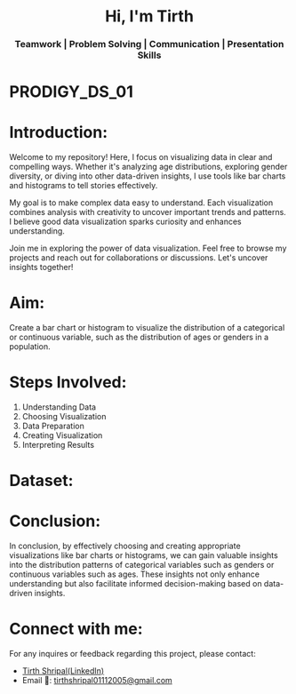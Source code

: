 <h1 align="center">Hi, I'm Tirth</h1>
<h3 align="center">Teamwork | Problem Solving | Communication | Presentation Skills</h3>

# PRODIGY_DS_01
# Introduction:
Welcome to my repository! Here, I focus on visualizing data in clear and compelling ways. Whether it's analyzing age distributions, exploring gender diversity, or diving into other data-driven insights, I use tools like bar charts and histograms to tell stories effectively.

My goal is to make complex data easy to understand. Each visualization combines analysis with creativity to uncover important trends and patterns. I believe good data visualization sparks curiosity and enhances understanding.

Join me in exploring the power of data visualization. Feel free to browse my projects and reach out for collaborations or discussions. Let's uncover insights together!
# Aim:
Create a bar chart or histogram to visualize the distribution of a categorical or continuous variable, such as the distribution of ages or genders in a population.
# Steps Involved:
1) Understanding Data
2) Choosing Visualization
3) Data Preparation
4) Creating Visualization
5) Interpreting  Results
# Dataset:

# Conclusion:
In conclusion, by effectively choosing and creating appropriate visualizations like bar charts or histograms, we can gain valuable insights into the distribution patterns of categorical variables such as genders or continuous variables such as ages. These insights not only enhance understanding but also facilitate informed decision-making based on data-driven insights.
# Connect with me:
For any inquires or feedback regarding this project, please contact:
- <a href="www.linkedin.com/in/tirth-shripal-8204bb285">Tirth Shripal(LinkedIn)</a>
- Email 📧: tirthshripal01112005@gmail.com

